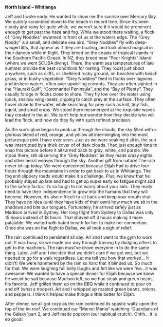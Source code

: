 **North Island – Whitianga**

Jeff and I woke early. He wanted to show me the sunrise over Mercury Bay.
We quickly scrambled down to the beach in record time. Since it’s been
cloudy and rainy for quite while, we weren’t sure if it would be prominent
enough to get past the haze and fog. While we stood there waiting, a flock
of “Grey Noddies” swarmed in front of us at the waters edge.
The “Grey Noddy” is a small, and delicate sea bird. “Grey Noddies” fly with
deep-winged lifts, that appear as if they are floating, and look almost magical
in their dances while in flight. They breed on the coasts of tropical islands in
the Southern Pacific Ocean. In NZ, they breed near “Poor Knights” Island
(where we went SCUBA diving). There, the warm sea temperatures of late
summer provide the best conditions for mating. They roost just about
anywhere, such as cliffs, or sheltered rocky ground, on beaches with beach
grass, or in bushy vegetation. “Grey Noddies” feed in flocks over lagoons and
inshore waters, often over upwelling currents. They are often sighted in the
“Hauraki Gulf”, “Coromandel Peninsula”, and the “Bay of Plenty”. They usually
forage in flocks close to shore. They fly low over the water using quick, shallow
wing-beats, dipping to catch prey at the surface. They often hover close to
the water, while searching for prey such as krill, tiny fish, squid, and small crabs.
We stood there mesmerized at the exquisite waves they created in the air.
We can’t help but wonder how they decide who will lead the flock, and how
do they fly with such refined precision.

As the sun’s glow began to peak up through the clouds, the sky filled with a
glorious blend of red, orange, and yellow all intermingling into the most
picturesque pink I have ever seen. Just as we were soaking it all in, the sun was
interrupted by a thick cover of of dark clouds. I had just enough time to snap
this picture before it all turned back to gray, white, and purple. We stood
there, still observing the “Grey Noddies” as they made crazy eights and other
aerial weaves through the sky. Another gift from nature!
The rain never let-up today. We were concerned because Elijah had to drive
four hours through the mountains in order to get back to us in Whitianga. The
fog and slippery roads would make it a challenge. Plus, we knew that he
probably stayed up late and had to get up super early so fatigue might add
to the safety factor. It’s so tough to not worry about your kids. They really
need to have their independence to grow into the humans that they will
become. However, it’s also difficult to sit back and keep your mouth shut.
They have no idea (until they have kids of their own) how much we sit in the
shadows and bite our tongues. Fortunately, he arrived safely just as Madison
arrived in Sydney. Her long flight from Sydney to Dallas was only 15 hours
instead of 18 hours. That shaved off 3 hours making it more palatable. We
waited with bated breath for her to make her connection. Once she was on
the flight to Dallas, we all took a sigh of relief.

The rain continued to persistent all day. Ari and I went to the gym to work out.
It was busy, so we made our way through training by dodging others to get to
the machines. The rain must’ve drove everyone in to do the same thing.
Later, Jeff and I decided that we didn’t care if we got wet, but we needed
to go for a walk regardless. Let me tell you how that worked… It didn’t! We
were hammered by the rain so hard that it blinded us. So much for that. We
were laughing full belly laughs and felt like we were five…it was awesome!
We wanted to have a special dinner for Elijah because we knew he would be
sad because Madison left, so we had steak and green beans, his favorite. Jeff
grilled them up on the BBQ while it continued to pour on and off (what a
trooper). Ari and I whipped up roasted green beans, onions, and peppers. I
think it helped make things a little better for Elijah.

After dinner, we all got cozy as the rain continued its spastic waltz upon the
top of the tin roof. We continued our “Marvel Mania” watching “Guardians of
the Galaxy“part 2, and Jeff made popcorn (our habitual crutch). Ohhh… it is
so good!